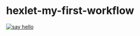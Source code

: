 # hexlet-my-first-workflow
[![say hello](https://github.com/IamIvanVl/hexlet-my-first-workflow/actions/workflows/say-hello.yml/badge.svg)](https://github.com/IamIvanVl/hexlet-my-first-workflow/actions/workflows/say-hello.yml)
